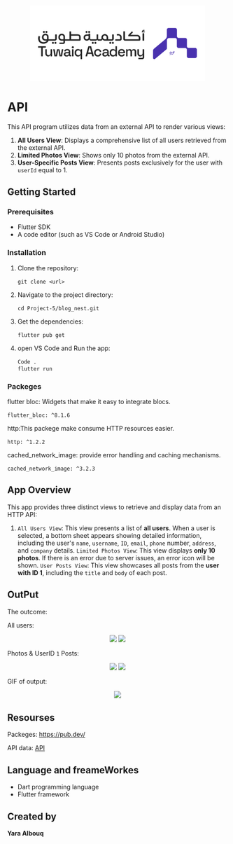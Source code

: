 
<p align="center">
<img src="./assets/logo-h.png" alt="Tuwaiq" width="400"/>

# API
This API program utilizes data from an external API to render various views:

1. **All Users View**: Displays a comprehensive list of all users retrieved from the external API.
2. **Limited Photos View**: Shows only 10 photos from the external API.
3. **User-Specific Posts View**: Presents posts exclusively for the user with `userId` equal to 1.


## Getting Started

### Prerequisites

- Flutter SDK
- A code editor (such as VS Code or Android Studio)

### Installation

1. Clone the repository:

   ```
   git clone <url>
   ```

2. Navigate to the project directory:

    ```
   cd Project-5/blog_nest.git
   ```

3. Get the dependencies:

    ```
   flutter pub get
   ```
4. open VS Code and Run the app:
    ```
   Code .
   flutter run
   ```

### Packeges 
flutter bloc: Widgets that make it easy to integrate blocs.
```
flutter_bloc: ^8.1.6
```
http:This packege make  consume HTTP resources easier.
```
http: ^1.2.2
```
cached_network_image: provide error handling and caching mechanisms.
```
cached_network_image: ^3.2.3
```

## App Overview
This app provides three distinct views to retrieve and display data from an HTTP API:

1. `All Users View`: This view presents a list of **all users**. When a user is selected, a bottom sheet appears showing detailed information, including the user's `name`, `username`, `ID`, `email`, `phone` number, `address`, and `company` details.
`Limited Photos View`: This view displays **only 10 photos**. If there is an error due to server issues, an error icon will be shown.
`User Posts View`: This view showcases all posts from the **user with ID 1**, including the `title` and `body` of each post.
## OutPut
The outcome:

All users:

<p align="center">
<img src="assets/users.png" width="300"/>
<img src="assets/detiles.png" width="300"/>


Photos &  UserID `1` Posts:
<p align="center">
<img src="assets/photos.png" width="300"/>
<img src="assets/posts.png" width="300"/>

GIF of output:
<p align="center">
<img src="assets/gif.gif" width="300"/>


## Resourses
Packeges: https://pub.dev/

API data: [API](https://jsonplaceholder.typicode.com)

## Language and freameWorkes
- Dart programming language
- Flutter framework

## Created by
**Yara Albouq**

